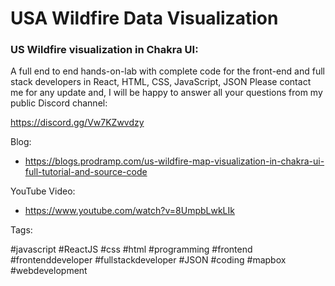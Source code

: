 # USA Wildfire Data Visualization #

### US Wildfire visualization in Chakra UI: ###

A full end to end hands-on-lab with complete code for the front-end and full stack developers in React, HTML, CSS, JavaScript, JSON
Please contact me for any update and, I will be happy to answer all your questions from my public Discord channel:

https://discord.gg/Vw7KZwvdzy

Blog:
- https://blogs.prodramp.com/us-wildfire-map-visualization-in-chakra-ui-full-tutorial-and-source-code

YouTube Video:
- https://www.youtube.com/watch?v=8UmpbLwkLIk


Tags:

#javascript #ReactJS #css #html #programming #frontend #frontenddeveloper #fullstackdeveloper #JSON #coding #mapbox #webdevelopment
